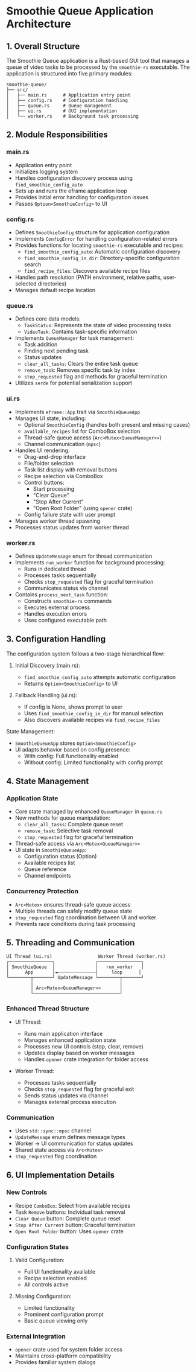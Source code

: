 # Smoothie Queue Application Architecture

## 1. Overall Structure

The Smoothie Queue application is a Rust-based GUI tool that manages a queue of video tasks to be processed by the `smoothie-rs` executable. The application is structured into five primary modules:

```
smoothie-queue/
├── src/
│   ├── main.rs      # Application entry point
│   ├── config.rs    # Configuration handling
│   ├── queue.rs     # Queue management
│   ├── ui.rs        # GUI implementation
│   └── worker.rs    # Background task processing
```

## 2. Module Responsibilities

### main.rs
- Application entry point
- Initializes logging system
- Handles configuration discovery process using `find_smoothie_config_auto`
- Sets up and runs the eframe application loop
- Provides initial error handling for configuration issues
- Passes `Option<SmoothieConfig>` to UI

### config.rs
- Defines `SmoothieConfig` structure for application configuration
- Implements `ConfigError` for handling configuration-related errors
- Provides functions for locating `smoothie-rs` executable and recipes:
  - `find_smoothie_config_auto`: Automatic configuration discovery
  - `find_smoothie_config_in_dir`: Directory-specific configuration search
  - `find_recipe_files`: Discovers available recipe files
- Handles path resolution (PATH environment, relative paths, user-selected directories)
- Manages default recipe location

### queue.rs
- Defines core data models:
  - `TaskStatus`: Represents the state of video processing tasks
  - `VideoTask`: Contains task-specific information
- Implements `QueueManager` for task management:
  - Task addition
  - Finding next pending task
  - Status updates
  - `clear_all_tasks`: Clears the entire task queue
  - `remove_task`: Removes specific task by index
  - `stop_requested` flag and methods for graceful termination
- Utilizes `serde` for potential serialization support

### ui.rs
- Implements `eframe::App` trait via `SmoothieQueueApp`
- Manages UI state, including:
  - Optional `SmoothieConfig` (handles both present and missing cases)
  - `available_recipes` list for ComboBox selection
  - Thread-safe queue access (`Arc<Mutex<QueueManager>>`)
  - Channel communication (`mpsc`)
- Handles UI rendering:
  - Drag-and-drop interface
  - File/folder selection
  - Task list display with removal buttons
  - Recipe selection via ComboBox
  - Control buttons:
    - Start processing
    - "Clear Queue"
    - "Stop After Current"
    - "Open Root Folder" (using `opener` crate)
  - Config failure state with user prompt
- Manages worker thread spawning
- Processes status updates from worker thread

### worker.rs
- Defines `UpdateMessage` enum for thread communication
- Implements `run_worker` function for background processing:
  - Runs in dedicated thread
  - Processes tasks sequentially
  - Checks `stop_requested` flag for graceful termination
  - Communicates status via channel
- Contains `process_next_task` function:
  - Constructs `smoothie-rs` commands
  - Executes external process
  - Handles execution errors
  - Uses configured executable path

## 3. Configuration Handling

The configuration system follows a two-stage hierarchical flow:

1. Initial Discovery (main.rs):
   - `find_smoothie_config_auto` attempts automatic configuration
   - Returns `Option<SmoothieConfig>` to UI

2. Fallback Handling (ui.rs):
   - If config is None, shows prompt to user
   - Uses `find_smoothie_config_in_dir` for manual selection
   - Also discovers available recipes via `find_recipe_files`

State Management:
- `SmoothieQueueApp` stores `Option<SmoothieConfig>`
- UI adapts behavior based on config presence:
  - With config: Full functionality enabled
  - Without config: Limited functionality with config prompt

## 4. State Management

### Application State
- Core state managed by enhanced `QueueManager` in `queue.rs`
- New methods for queue manipulation:
  - `clear_all_tasks`: Complete queue reset
  - `remove_task`: Selective task removal
  - `stop_requested` flag for graceful termination
- Thread-safe access via `Arc<Mutex<QueueManager>>`
- UI state in `SmoothieQueueApp`:
  - Configuration status (Option<SmoothieConfig>)
  - Available recipes list
  - Queue reference
  - Channel endpoints

### Concurrency Protection
- `Arc<Mutex>` ensures thread-safe queue access
- Multiple threads can safely modify queue state
- `stop_requested` flag coordination between UI and worker
- Prevents race conditions during task processing

## 5. Threading and Communication

```
UI Thread (ui.rs)                 Worker Thread (worker.rs)
┌────────────────┐               ┌────────────────┐
│ SmoothieQueue  │               │   run_worker   │
│      App       │◄──────────────┤     loop      │
└────────┬───────┘ UpdateMessage └────────┬───────┘
         │                                │
         │ Arc<Mutex<QueueManager>>       │
         └────────────────────────────────┘
```

### Enhanced Thread Structure
- UI Thread:
  - Runs main application interface
  - Manages enhanced application state
  - Processes new UI controls (stop, clear, remove)
  - Updates display based on worker messages
  - Handles `opener` crate integration for folder access

- Worker Thread:
  - Processes tasks sequentially
  - Checks `stop_requested` flag for graceful exit
  - Sends status updates via channel
  - Manages external process execution

### Communication
- Uses `std::sync::mpsc` channel
- `UpdateMessage` enum defines message types
- Worker -> UI communication for status updates
- Shared state access via `Arc<Mutex>`
- `stop_requested` flag coordination

## 6. UI Implementation Details

### New Controls
- Recipe `ComboBox`: Select from available recipes
- Task `Remove` buttons: Individual task removal
- `Clear Queue` button: Complete queue reset
- `Stop After Current` button: Graceful termination
- `Open Root Folder` button: Uses `opener` crate

### Configuration States
1. Valid Configuration:
   - Full UI functionality available
   - Recipe selection enabled
   - All controls active

2. Missing Configuration:
   - Limited functionality
   - Prominent configuration prompt
   - Basic queue viewing only

### External Integration
- `opener` crate used for system folder access
- Maintains cross-platform compatibility
- Provides familiar system dialogs